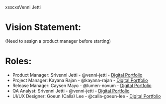xsxcxsVenni Jetti
# Vision Statement:
(Need to assign a product manager before starting)

# Roles:
- Product Manager: Srivenni Jetti - @venni-jetti - [Digital Portfolio][3]
- Project Manager: Kayana Rajan - @kayana-rajan - [Digital Portfolio][2]
- Release Manager: Caysen Mayo - @lumen-novum - [Digital Portfolio][1]
- QA Analyst: Srivenni Jetti - @venni-jetti - [Digital Portfolio][3]
- UI/UX Designer: Goeun (Calla) Lee - @calla-goeun-lee - [Digital Portfolio][4]

[1]: https://codermerlin.academy/users/caysen-mayo/Digital%20Portfolio/index.html
[2]: https://codermerlin.academy/users/kayana-rajan/Digital%20Portfolio/index.html
[3]: https://codermerlin.academy/users/srivenni-jetti/Digital%Portfolio/index.html
[4]: https://www.codermerlin.academy/users/goeun-lee/Digital%20Portfolio/index.html
